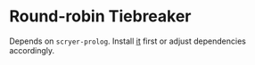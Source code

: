 # Round-robin Tiebreaker

Depends on `scryer-prolog`. Install [it](https://github.com/mthom/scryer-prolog) first or adjust dependencies accordingly.